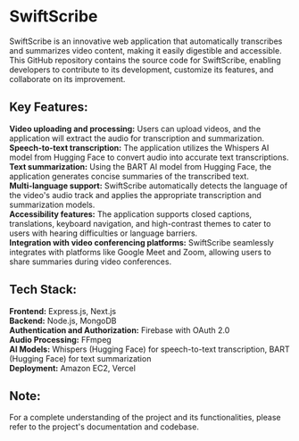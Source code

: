 # SwiftScribe
SwiftScribe is an innovative web application that automatically transcribes and summarizes video content, making it easily digestible and accessible. This GitHub repository contains the source code for SwiftScribe, enabling developers to contribute to its development, customize its features, and collaborate on its improvement.  

## Key Features:
**Video uploading and processing:** Users can upload videos, and the application will extract the audio for transcription and summarization.  
**Speech-to-text transcription:** The application utilizes the Whispers AI model from Hugging Face to convert audio into accurate text transcriptions.  
**Text summarization:** Using the BART AI model from Hugging Face, the application generates concise summaries of the transcribed text.  
**Multi-language support:** SwiftScribe automatically detects the language of the video's audio track and applies the appropriate transcription and summarization models.  
**Accessibility features:** The application supports closed captions, translations, keyboard navigation, and high-contrast themes to cater to users with hearing difficulties or language barriers.  
**Integration with video conferencing platforms:** SwiftScribe seamlessly integrates with platforms like Google Meet and Zoom, allowing users to share summaries during video conferences.  

## Tech Stack:
**Frontend:** Express.js, Next.js  
**Backend:** Node.js, MongoDB  
**Authentication and Authorization:** Firebase with OAuth 2.0  
**Audio Processing:** FFmpeg  
**AI Models:** Whispers (Hugging Face) for speech-to-text transcription, BART (Hugging Face) for text summarization  
**Deployment:** Amazon EC2, Vercel  

## Note:
For a complete understanding of the project and its functionalities, please refer to the project's documentation and codebase.  
